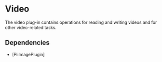 Video
=====

The video plug-in contains operations for reading and writing videos
and for other video-related tasks.

Dependencies
------------

- [PiiImagePlugin]
